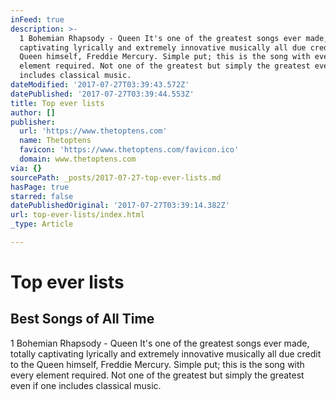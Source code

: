 ```yaml
---
inFeed: true
description: >-
  1 Bohemian Rhapsody - Queen It's one of the greatest songs ever made, totally
  captivating lyrically and extremely innovative musically all due credit to the
  Queen himself, Freddie Mercury. Simple put; this is the song with every
  element required. Not one of the greatest but simply the greatest even if one
  includes classical music.
dateModified: '2017-07-27T03:39:43.572Z'
datePublished: '2017-07-27T03:39:44.553Z'
title: Top ever lists
author: []
publisher:
  url: 'https://www.thetoptens.com'
  name: Thetoptens
  favicon: 'https://www.thetoptens.com/favicon.ico'
  domain: www.thetoptens.com
via: {}
sourcePath: _posts/2017-07-27-top-ever-lists.md
hasPage: true
starred: false
datePublishedOriginal: '2017-07-27T03:39:14.382Z'
url: top-ever-lists/index.html
_type: Article

---
```

# Top ever lists

<article style=""><h1>Best Songs of All Time</h1><p>1 Bohemian Rhapsody - Queen It's one of the greatest songs ever made, totally captivating lyrically and extremely innovative musically all due credit to the Queen himself, Freddie Mercury. Simple put; this is the song with every element required. Not one of the greatest but simply the greatest even if one includes classical music.</p></article>